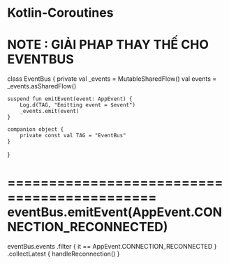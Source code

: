 # Kotlin-Coroutines

NOTE : GIẢI PHAP THAY THẾ CHO EVENTBUS
==================================================
class EventBus {
    private val _events = MutableSharedFlow<AppEvent>()
    val events = _events.asSharedFlow()

    suspend fun emitEvent(event: AppEvent) {
        Log.d(TAG, "Emitting event = $event")
        _events.emit(event)
    }

    companion object {
        private const val TAG = "EventBus"
    }
}
  
  ============================================
  eventBus.emitEvent(AppEvent.CONNECTION_RECONNECTED)
  ============================================
  eventBus.events
    .filter { it == AppEvent.CONNECTION_RECONNECTED }
    .collectLatest { handleReconnection() }
